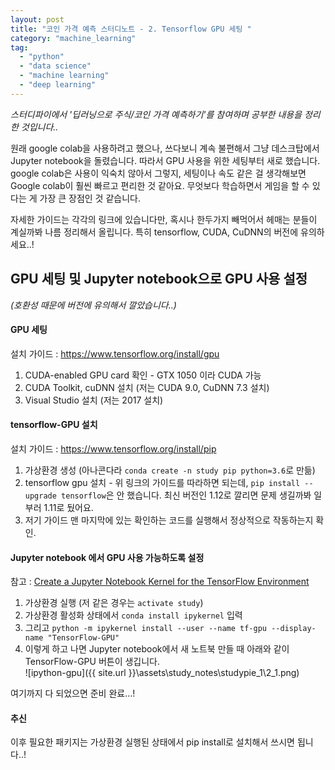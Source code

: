 ```yaml
---
layout: post
title: "코인 가격 예측 스터디노트 - 2. Tensorflow GPU 세팅 "
category: "machine_learning"
tag:
  - "python"
  - "data science"
  - "machine learning"
  - "deep learning"
---
```

_스터디파이에서 '딥러닝으로 주식/코인 가격 예측하기'를 참여하며 공부한 내용을 정리한 것입니다.._  



  원래 google colab을 사용하려고 했으나, 쓰다보니 계속 불편해서 그냥 데스크탑에서 Jupyter notebook을 돌렸습니다.
  따라서 GPU 사용을 위한 세팅부터 새로 했습니다. google colab은 사용이 익숙치 않아서 그렇지, 세팅이나 속도 같은 걸 생각해보면 Google colab이 훨씬 빠르고 편리한 것 같아요. 무엇보다 학습하면서 게임을 할 수 있다는 게 가장 큰 장점인 것 같습니다.  

  자세한 가이드는 각각의 링크에 있습니다만, 혹시나 한두가지 빼먹어서 헤매는 분들이 계실까봐 나름 정리해서 올립니다. 특히 tensorflow, CUDA, CuDNN의 버전에 유의하세요..!


## **GPU 세팅 및 Jupyter notebook으로 GPU 사용 설정**
_(호환성 때문에 버전에 유의해서 깔았습니다..)_
#### **GPU 세팅**   
  설치 가이드 : https://www.tensorflow.org/install/gpu  

  1. CUDA-enabled GPU card 확인 - GTX 1050 이라 CUDA 가능  
  2. CUDA Toolkit, cuDNN 설치 (저는 CUDA 9.0, CuDNN 7.3 설치)  
  3. Visual Studio 설치 (저는 2017 설치)  

#### **tensorflow-GPU 설치**  
  설치 가이드 : https://www.tensorflow.org/install/pip

  1. 가상환경 생성 (아나콘다라 `conda create -n study pip python=3.6`로 만듦)  
  2. tensorflow gpu 설치 - 위 링크의 가이드를 따라하면 되는데, `pip install --upgrade tensorflow`은 안 했습니다. 최신 버전인 1.12로 깔리면 문제 생길까봐 일부러 1.11로 뒀어요.  
  3. 저기 가이드 맨 마지막에 있는 확인하는 코드를 실행해서 정상적으로 작동하는지 확인.  

#### **Jupyter notebook 에서 GPU 사용 가능하도록 설정**  

참고 : [Create a Jupyter Notebook Kernel for the TensorFlow Environment](https://www.pugetsystems.com/labs/hpc/The-Best-Way-to-Install-TensorFlow-with-GPU-Support-on-Windows-10-Without-Installing-CUDA-1187/#create-a-jupyter-notebook-kernel-for-the-tensorflow-environment)


  1. 가상환경 실행 (저 같은 경우는 `activate study`)  
  2. 가상환경 활성화 상태에서 `conda install ipykernel` 입력  
  3. 그리고 `python -m ipykernel install --user --name tf-gpu --display-name "TensorFlow-GPU"`  
  4. 이렇게 하고 나면 Jupyter notebook에서 새 노트북 만들 때 아래와 같이 TensorFlow-GPU 버튼이 생깁니다.  
    ![ipython-gpu]({{ site.url }}\assets\study_notes\studypie_1\2_1.png)


여기까지 다 되었으면 준비 완료...!

#### 추신 ####
이후 필요한 패키지는 가상환경 실행된 상태에서 pip install로 설치해서 쓰시면 됩니다..!
